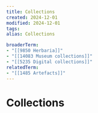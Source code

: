 ```yaml
---
title: Collections
created: 2024-12-01
modified: 2024-12-01
tags: 
alias: Collections

broaderTerm:
- "[[9850 Herbaria]]"
- "[[14083 Museum collections]]"
- "[[5235 Digital collections]]"
relatedTerm:
- "[[1485 Artefacts]]"
---
```

# Collections

